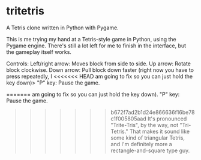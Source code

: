 tritetris
=========

A Tetris clone written in Python with Pygame.

This is me trying my hand at a Tetris-style game in Python, using the Pygame
engine.  There's still a lot left for me to finish in the interface, but the
gameplay itself works.

Controls:
Left/right arrow: Moves block from side to side.
Up arrow: Rotate block clockwise.
Down arrow: Pull block down faster (right now you have to press repeatedly, I
<<<<<<< HEAD
            am going to fix so you can just hold the key down)>
"P" key: Pause the game.
    
=======
            am going to fix so you can just hold the key down).
"P" key: Pause the game.

>>>>>>> b672f7ad2b1d24e866636f16be78c1f005805aad
It's pronounced "Trite-Tris", by the way, not "Tri-Tetris."  That makes it sound
like some kind of triangular Tetris, and I'm definitely more a rectangle-and-square
type guy.
